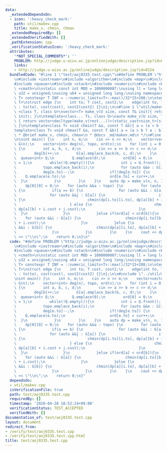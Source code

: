 ```yaml
---
data:
  _extendedDependsOn:
  - icon: ':heavy_check_mark:'
    path: util/makev.cpp
    title: make_v, chmin, chmax
  _extendedRequiredBy: []
  _extendedVerifiedWith: []
  _pathExtension: cpp
  _verificationStatusIcon: ':heavy_check_mark:'
  attributes:
    '*NOT_SPECIAL_COMMENTS*': ''
    PROBLEM: http://judge.u-aizu.ac.jp/onlinejudge/description.jsp?id=0324
    links:
    - http://judge.u-aizu.ac.jp/onlinejudge/description.jsp?id=0324
  bundledCode: "#line 1 \"test/aoj0335.test.cpp\"\n#define PROBLEM \"http://judge.u-aizu.ac.jp/onlinejudge/description.jsp?id=0324\"\
    \n#include <iostream>\n#include <algorithm>\n#include <map>\n#include <set>\n\
    #include <queue>\n#include <stack>\n#include <numeric>\n#include <bitset>\n#include\
    \ <cmath>\n\nstatic const int MOD = 1000000007;\nusing ll = long long;\nusing\
    \ u32 = unsigned;\nusing u64 = unsigned long long;\nusing namespace std;\n\ntemplate<class\
    \ T> constexpr T INF = ::numeric_limits<T>::max()/32*15+208;\n\ntemplate <typename\
    \ T>\nstruct edge {\n    int to; T cost, cost2;\n    edge(int to, T cost, T cost2)\
    \ : to(to), cost(cost), cost2(cost2) {}\n};\n\n#line 1 \"util/makev.cpp\"\ntemplate\
    \ <class T, class U>\nvector<T> make_v(U size, const T& init){ return vector<T>(static_cast<size_t>(size),\
    \ init); }\n\ntemplate<class... Ts, class U>\nauto make_v(U size, Ts... rest)\
    \ { return vector<decltype(make_v(rest...))>(static_cast<size_t>(size), make_v(rest...));\
    \ }\n\ntemplate<class T> void chmin(T &a, const T &b){ a = (a < b ? a : b); }\n\
    template<class T> void chmax(T &a, const T &b){ a = (a > b ? a : b); }\n\n/**\n\
    \ * @brief make_v, chmin, chmax\n * @docs _md/makev.md\n */\n#line 27 \"test/aoj0335.test.cpp\"\
    \n\nint main() {\n    int n, m;\n    cin >> n >> m;\n    vector<vector<edge<int>>>\
    \ G(n);\n    vector<int> deg(n), topo, ord(n);\n    for (int i = 0; i < m; ++i)\
    \ {\n        int a, b, c, d;\n        cin >> a >> b >> c >> d;\n        a--; b--;\n\
    \        deg[b]++;\n        G[a].emplace_back(b, c, d);\n    }\n    {\n      \
    \  queue<int> Q;\n        Q.emplace(0);\n        ord[0] = 0;\n        int cur\
    \ = 1;\n        while(!Q.empty()){\n            int i = Q.front(); Q.pop();\n\
    \            topo.emplace_back(i);\n            for (auto &&e : G[i]) {\n    \
    \            deg[e.to]--;\n                if(!deg[e.to]) {\n                \
    \    Q.emplace(e.to);\n                    ord[e.to] = cur++;\n              \
    \  }\n            }\n        }\n    }\n    auto dp = make_v(n, n, INF<int>);\n\
    \    dp[0][0] = 0;\n    for (auto &&a : topo) {\n        for (auto &&b : topo)\
    \ {\n            if(a == b) {\n                for (auto &&i : G[a]) {\n     \
    \               for (auto &&j : G[a]) {\n                        if (i.to == j.to)\
    \ {\n                            chmin(dp[i.to][i.to], dp[a][b] + i.cost + i.cost2);\n\
    \                        } else {\n                            chmin(dp[i.to][j.to],\
    \ dp[a][b] + i.cost + j.cost);\n                        }\n                  \
    \  }\n                }\n            }else if(ord[a] < ord[b]){\n            \
    \    for (auto &&i : G[a]) {\n                    chmin(dp[i.to][b], dp[a][b]\
    \ + i.cost);\n                }\n            }else {\n                for (auto\
    \ &&i : G[b]) {\n                    chmin(dp[a][i.to], dp[a][b] + i.cost);\n\
    \                }\n            }\n        }\n    }\n    cout << dp.back().back()\
    \ << \"\\n\";\n    return 0;\n}\n"
  code: "#define PROBLEM \"http://judge.u-aizu.ac.jp/onlinejudge/description.jsp?id=0324\"\
    \n#include <iostream>\n#include <algorithm>\n#include <map>\n#include <set>\n\
    #include <queue>\n#include <stack>\n#include <numeric>\n#include <bitset>\n#include\
    \ <cmath>\n\nstatic const int MOD = 1000000007;\nusing ll = long long;\nusing\
    \ u32 = unsigned;\nusing u64 = unsigned long long;\nusing namespace std;\n\ntemplate<class\
    \ T> constexpr T INF = ::numeric_limits<T>::max()/32*15+208;\n\ntemplate <typename\
    \ T>\nstruct edge {\n    int to; T cost, cost2;\n    edge(int to, T cost, T cost2)\
    \ : to(to), cost(cost), cost2(cost2) {}\n};\n\n#include \"../util/makev.cpp\"\n\
    \nint main() {\n    int n, m;\n    cin >> n >> m;\n    vector<vector<edge<int>>>\
    \ G(n);\n    vector<int> deg(n), topo, ord(n);\n    for (int i = 0; i < m; ++i)\
    \ {\n        int a, b, c, d;\n        cin >> a >> b >> c >> d;\n        a--; b--;\n\
    \        deg[b]++;\n        G[a].emplace_back(b, c, d);\n    }\n    {\n      \
    \  queue<int> Q;\n        Q.emplace(0);\n        ord[0] = 0;\n        int cur\
    \ = 1;\n        while(!Q.empty()){\n            int i = Q.front(); Q.pop();\n\
    \            topo.emplace_back(i);\n            for (auto &&e : G[i]) {\n    \
    \            deg[e.to]--;\n                if(!deg[e.to]) {\n                \
    \    Q.emplace(e.to);\n                    ord[e.to] = cur++;\n              \
    \  }\n            }\n        }\n    }\n    auto dp = make_v(n, n, INF<int>);\n\
    \    dp[0][0] = 0;\n    for (auto &&a : topo) {\n        for (auto &&b : topo)\
    \ {\n            if(a == b) {\n                for (auto &&i : G[a]) {\n     \
    \               for (auto &&j : G[a]) {\n                        if (i.to == j.to)\
    \ {\n                            chmin(dp[i.to][i.to], dp[a][b] + i.cost + i.cost2);\n\
    \                        } else {\n                            chmin(dp[i.to][j.to],\
    \ dp[a][b] + i.cost + j.cost);\n                        }\n                  \
    \  }\n                }\n            }else if(ord[a] < ord[b]){\n            \
    \    for (auto &&i : G[a]) {\n                    chmin(dp[i.to][b], dp[a][b]\
    \ + i.cost);\n                }\n            }else {\n                for (auto\
    \ &&i : G[b]) {\n                    chmin(dp[a][i.to], dp[a][b] + i.cost);\n\
    \                }\n            }\n        }\n    }\n    cout << dp.back().back()\
    \ << \"\\n\";\n    return 0;\n}"
  dependsOn:
  - util/makev.cpp
  isVerificationFile: true
  path: test/aoj0335.test.cpp
  requiredBy: []
  timestamp: '2020-04-28 18:52:24+09:00'
  verificationStatus: TEST_ACCEPTED
  verifiedWith: []
documentation_of: test/aoj0335.test.cpp
layout: document
redirect_from:
- /verify/test/aoj0335.test.cpp
- /verify/test/aoj0335.test.cpp.html
title: test/aoj0335.test.cpp
---
```

